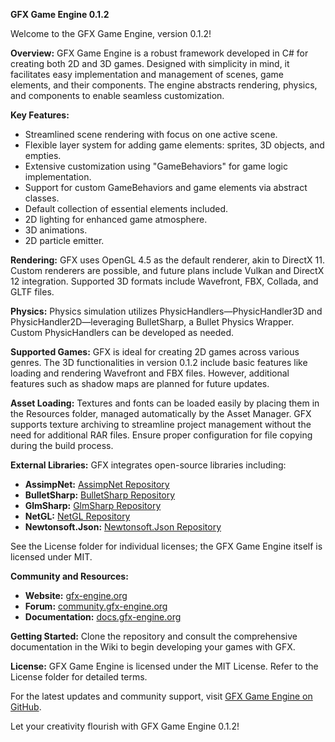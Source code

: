**GFX Game Engine 0.1.2**

Welcome to the GFX Game Engine, version 0.1.2!

**Overview:**
GFX Game Engine is a robust framework developed in C# for creating both 2D and 3D games. Designed with simplicity in mind, it facilitates easy implementation and management of scenes, game elements, and their components. The engine abstracts rendering, physics, and components to enable seamless customization.

**Key Features:**
- Streamlined scene rendering with focus on one active scene.
- Flexible layer system for adding game elements: sprites, 3D objects, and empties.
- Extensive customization using "GameBehaviors" for game logic implementation.
- Support for custom GameBehaviors and game elements via abstract classes.
- Default collection of essential elements included.
- 2D lighting for enhanced game atmosphere.
- 3D animations.
- 2D particle emitter.

**Rendering:**
GFX uses OpenGL 4.5 as the default renderer, akin to DirectX 11. Custom renderers are possible, and future plans include Vulkan and DirectX 12 integration. Supported 3D formats include Wavefront, FBX, Collada, and GLTF files.

**Physics:**
Physics simulation utilizes PhysicHandlers—PhysicHandler3D and PhysicHandler2D—leveraging BulletSharp, a Bullet Physics Wrapper. Custom PhysicHandlers can be developed as needed.

**Supported Games:**
GFX is ideal for creating 2D games across various genres. The 3D functionalities in version 0.1.2 include basic features like loading and rendering Wavefront and FBX files. However, additional features such as shadow maps are planned for future updates.

**Asset Loading:**
Textures and fonts can be loaded easily by placing them in the Resources folder, managed automatically by the Asset Manager. GFX supports texture archiving to streamline project management without the need for additional RAR files. Ensure proper configuration for file copying during the build process.

**External Libraries:**
GFX integrates open-source libraries including:
- **AssimpNet:** [AssimpNet Repository](https://bitbucket.org/Starnick/assimpnet/src/master/)
- **BulletSharp:** [BulletSharp Repository](https://bitbucket.org/Starnick/assimpnet/src/master/)
- **GlmSharp:** [GlmSharp Repository](https://github.com/Philip-Trettner/GlmSharp)
- **NetGL:** [NetGL Repository](https://github.com/Andy16823/NetGL-2023)
- **Newtonsoft.Json:** [Newtonsoft.Json Repository](https://github.com/JamesNK/Newtonsoft.Json)

See the License folder for individual licenses; the GFX Game Engine itself is licensed under MIT.

**Community and Resources:**
- **Website:** [gfx-engine.org](https://gfx-engine.org)
- **Forum:** [community.gfx-engine.org](https://community.gfx-engine.org)
- **Documentation:** [docs.gfx-engine.org](https://docs.gfx-engine.org)

**Getting Started:**
Clone the repository and consult the comprehensive documentation in the Wiki to begin developing your games with GFX.

**License:**
GFX Game Engine is licensed under the MIT License. Refer to the License folder for detailed terms.

For the latest updates and community support, visit [GFX Game Engine on GitHub](https://github.com/Andy16823/GFX/tree/main/GFX/GFX%200.1.0.1).

Let your creativity flourish with GFX Game Engine 0.1.2!
